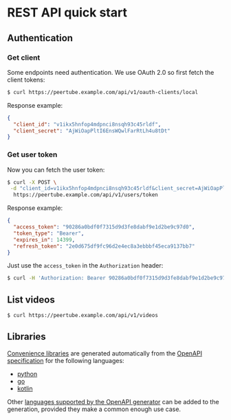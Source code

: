 # REST API quick start

## Authentication

### Get client

Some endpoints need authentication. We use OAuth 2.0 so first fetch the client tokens:

```bash
$ curl https://peertube.example.com/api/v1/oauth-clients/local
```

Response example:

```json
{
  "client_id": "v1ikx5hnfop4mdpnci8nsqh93c45rldf",
  "client_secret": "AjWiOapPltI6EnsWQwlFarRtLh4u8tDt"
}
```

### Get user token

Now you can fetch the user token:

```bash
$ curl -X POST \
 -d "client_id=v1ikx5hnfop4mdpnci8nsqh93c45rldf&client_secret=AjWiOapPltI6EnsWQwlFarRtLh4u8tDt&grant_type=password&response_type=code&username=your_user&password=your_password" \
  https://peertube.example.com/api/v1/users/token
```

Response example:

```json
{
  "access_token": "90286a0bdf0f7315d9d3fe8dabf9e1d2be9c97d0",
  "token_type": "Bearer",
  "expires_in": 14399,
  "refresh_token": "2e0d675df9fc96d2e4ec8a3ebbbf45eca9137bb7"
}
```

Just use the `access_token` in the `Authorization` header:

```bash
$ curl -H 'Authorization: Bearer 90286a0bdf0f7315d9d3fe8dabf9e1d2be9c97d0' https://peertube.example.com/api/v1/jobs/completed
```


## List videos

```bash
$ curl https://peertube.example.com/api/v1/videos
```

## Libraries

[Convenience libraries](https://framagit.org/framasoft/peertube/clients) are generated automatically from the [OpenAPI specification](https://github.com/Chocobozzz/PeerTube/blob/develop/support/doc/api/openapi.yaml) for the following languages:

- [python](https://framagit.org/framasoft/peertube/clients/python)
- [go](https://framagit.org/framasoft/peertube/clients/go)
- [kotlin](https://framagit.org/framasoft/peertube/clients/kotlin)

Other [languages supported by the OpenAPI generator](https://openapi-generator.tech/docs/generators/#client-generators) can be added to the generation, provided they make a common enough use case.
